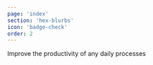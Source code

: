 ```yaml
---
page: 'index'
section: 'hex-blurbs'
icon: 'badge-check'
order: 2
---
```

Improve the productivity of any daily processes